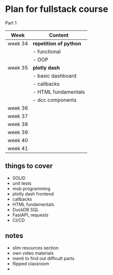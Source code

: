 # Plan for fullstack course

Part 1

| Week    | Content                  |
| ------- | ------------------------ |
| week 34 | **repetition of python** |
|         | - functional             |
|         | - OOP                    |
| week 35 | **plotly dash**          |
|         | - basic dashboard        |
|         | - callbacks              |
|         | - HTML fundamentals      |
|         | - dcc components         |
| week 36 |                          |
| week 37 |                          |
| week 38 |                          |
| week 39 |                          |
| week 40 |                          |
| week 41 |                          |

## things to cover

- SOLID
- unit tests
- mob programming
- plotly dash frontend
- callbacks
- HTML fundamentals
- DuckDB SQL 
- FastAPI, requests 
- CI/CD


## notes 
- slim resources section 
- own video materials 
- menti to find out difficult parts 
- flipped classroom 
- 